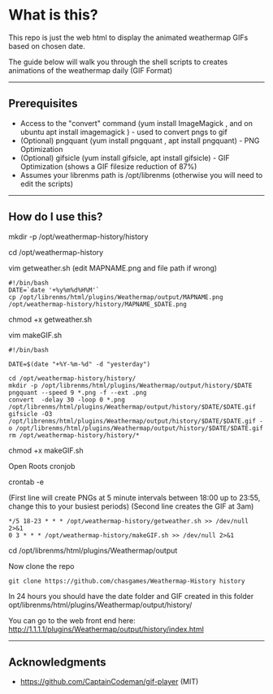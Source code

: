 # What is this?

This repo is just the web html to display the animated weathermap GIFs based on chosen date.

The guide below will walk you through the shell scripts to creates animations of the weathermap daily  (GIF Format)

---

## Prerequisites
- Access to the "convert" command (yum install ImageMagick , and on ubuntu apt install imagemagick ) - used to convert pngs to gif
- (Optional) pngquant (yum install pngquant , apt install pngquant) - PNG Optimization
- (Optional) gifsicle (yum install gifsicle, apt install gifsicle) - GIF Optimization (shows a GIF filesize reduction of 87%)
- Assumes your librenms path is /opt/librenms (otherwise you will need to edit the scripts)

---

##  How do I use this?

mkdir -p /opt/weathermap-history/history

cd /opt/weathermap-history

vim getweather.sh (edit MAPNAME.png and file path if wrong)
```
#!/bin/bash
DATE=`date '+%y%m%d%H%M'`
cp /opt/librenms/html/plugins/Weathermap/output/MAPNAME.png /opt/weathermap-history/history/MAPNAME_$DATE.png
```
chmod +x getweather.sh

vim makeGIF.sh
```
#!/bin/bash

DATE=$(date "+%Y-%m-%d" -d "yesterday")

cd /opt/weathermap-history/history/
mkdir -p /opt/librenms/html/plugins/Weathermap/output/history/$DATE
pngquant --speed 9 *.png -f --ext .png
convert  -delay 30 -loop 0 *.png /opt/librenms/html/plugins/Weathermap/output/history/$DATE/$DATE.gif
gifsicle -O3 /opt/librenms/html/plugins/Weathermap/output/history/$DATE/$DATE.gif -o /opt/librenms/html/plugins/Weathermap/output/history/$DATE/$DATE.gif
rm /opt/weathermap-history/history/*
```
chmod +x makeGIF.sh

Open Roots cronjob

crontab -e 

(First line will create PNGs at 5 minute intervals between 18:00 up to 23:55, change this to your busiest periods)
(Second line creates the GIF at 3am)

```
*/5 18-23 * * * /opt/weathermap-history/getweather.sh >> /dev/null 2>&1
0 3 * * * /opt/weathermap-history/makeGIF.sh >> /dev/null 2>&1
```

cd /opt/librenms/html/plugins/Weathermap/output


Now clone the repo
```
git clone https://github.com/chasgames/Weathermap-History history
```

In 24 hours you should have the date folder and GIF created in this folder opt/librenms/html/plugins/Weathermap/output/history/

You can go to the web front end here:
http://1.1.1.1/plugins/Weathermap/output/history/index.html


---

##  Acknowledgments
- https://github.com/CaptainCodeman/gif-player (MIT)
